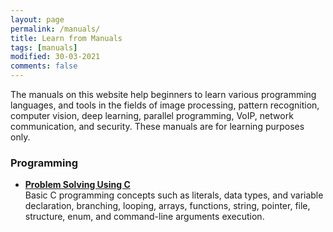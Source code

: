 ```yaml
---
layout: page
permalink: /manuals/
title: Learn from Manuals
tags: [manuals]
modified: 30-03-2021
comments: false
---
```



The manuals on this website help beginners to learn various programming languages, and tools in the fields of image processing, pattern recognition, computer vision, deep learning, parallel programming, VoIP, network communication, and security. These manuals are for learning purposes only. 

### Programming

* [**Problem Solving Using C**](http://www.vision.ee.ethz.ch/~cvlsegmentation/cob/)<br>
Basic C programming concepts such as literals, data types, and variable declaration, branching, looping, arrays, functions, string, pointer, file, structure, enum, and command-line arguments execution.
 



